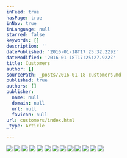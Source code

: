 ```yaml
---
inFeed: true
hasPage: true
inNav: true
inLanguage: null
starred: false
keywords: []
description: ''
datePublished: '2016-01-18T17:25:32.229Z'
dateModified: '2016-01-18T17:25:27.922Z'
title: Customers
author: []
sourcePath: _posts/2016-01-18-customers.md
published: true
authors: []
publisher:
  name: null
  domain: null
  url: null
  favicon: null
url: customers/index.html
_type: Article

---
```

![](https://the-grid-user-content.s3-us-west-2.amazonaws.com/9a194907-bf42-4580-aaf7-ff4ceaa7ece0.png)
![](https://the-grid-user-content.s3-us-west-2.amazonaws.com/5b64a567-8d62-43a9-b785-da95b6c145c6.png)
![](https://the-grid-user-content.s3-us-west-2.amazonaws.com/ed141a5c-f049-43fe-aee2-c3d7a6c7d8c8.png)
![](https://the-grid-user-content.s3-us-west-2.amazonaws.com/0589db73-3f62-4fc3-bd17-7bb1b3060665.png)
![](https://the-grid-user-content.s3-us-west-2.amazonaws.com/b38f2ad4-f90e-46c4-a79a-8369e7bf0130.png)
![](https://the-grid-user-content.s3-us-west-2.amazonaws.com/716e4d4b-9309-4b49-a4d3-5a9559912480.png)
![](https://the-grid-user-content.s3-us-west-2.amazonaws.com/fc836f56-ccd6-4607-a2e2-dde988586840.png)
![](https://the-grid-user-content.s3-us-west-2.amazonaws.com/eeb299f5-e4d0-4212-9482-0fc4f21b6b5e.png)
![](https://the-grid-user-content.s3-us-west-2.amazonaws.com/ec7b43e6-d32c-409a-884b-ec010196ab7e.png)
![](https://the-grid-user-content.s3-us-west-2.amazonaws.com/4a58444a-2b21-45a9-89ae-48b4ccd7df0b.png)
![](https://the-grid-user-content.s3-us-west-2.amazonaws.com/eef598ce-45a6-4926-9c67-9b2b7f0c4f9f.png)
![](https://the-grid-user-content.s3-us-west-2.amazonaws.com/aa3ebeea-7dbb-48ab-bf10-5eae03ff1415.png)
![](https://the-grid-user-content.s3-us-west-2.amazonaws.com/ec0d3b15-1154-442f-97bf-789fab414877.png)